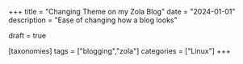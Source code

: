 +++
title = "Changing Theme on my Zola Blog"
date = "2024-01-01"
description = "Ease of changing how a blog looks"

draft = true

[taxonomies]
tags = ["blogging","zola"]
categories = ["Linux"]
+++